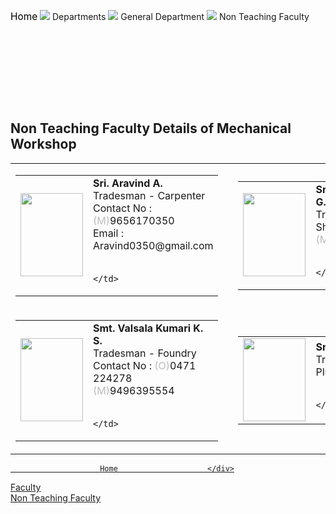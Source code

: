 <div class="deptLeftDiv">
<div class="navaigatorDiv" style="width:">
<p><a href="/" style="text-decoration:none; color:black; font-size:110%;">Home</a> <img src="images/arrow.png"/> Departments <img src="images/arrow.png"/> General Department  <img src="images/arrow.png"/> Non Teaching Faculty</p>
</div>
<!-- <h2>Faculty Details of General Departments</h2> -->
<table>
</table>
<table>
</table>
<table>
</table>
<table>
</table>
<table>
</table>
<table>
</table>
<table>
</table>
<table>
</table>
<h2>Non Teaching Faculty Details of Mechanical Workshop</h2>
<table>
<tr>
<td>
<table cellpadding="5">
<tr><td><img height="133" src="images/depts/1595877014rsz_whatsapp_im.jpg" style="min-width:100px; min-height:133" width="100"/></td>
<td style="line-height:20px;"><b> Sri. Aravind A.</b>
<br/> Tradesman - Carpenter<br/>Contact No : <font color="#bcbcbc"> (M)</font>9656170350<br/>Email :  Aravind0350@gmail.com

                                        </td>
</tr>
</table>
</td>
<td width="50"></td>
<td>
<table cellpadding="5">
<tr><td><img height="133" src="images/depts/1595877171rsz_whatsapp_im.jpg" style="min-width:100px; min-height:133" width="100"/></td>
<td style="line-height:20px;"><b> Sri. Shibu Kumar G. L.</b>
<br/> Tradesman - Sheet Metal<font color="#bcbcbc"> (M)</font>9447145100                                        

                                        </td>
</tr>
</table>
</td>
</tr>
<tr>
<td>
<table cellpadding="5">
<tr><td><img height="133" src="images/depts/1595877052rsz_whatsapp_im.jpg" style="min-width:100px; min-height:133" width="100"/></td>
<td style="line-height:20px;"><b> Smt. Valsala Kumari K. S.</b>
<br/> Tradesman - Foundry<br/>Contact No : <font color="#bcbcbc">(O)</font>0471 224278<font color="#bcbcbc"> (M)</font>9496395554

                                        </td>
</tr>
</table>
</td>
<td width="50"></td>
<td>
<table cellpadding="5">
<tr><td><img height="133" src="images/depts/dummy_M.jpg" style="min-width:100px; min-height:133" width="100"/></td>
<td style="line-height:20px;"><b> Sri. Biju R.</b>
<br/> Tradesman - Plumbing                                        

                                        </td>
</tr>
</table>
</td>
</tr>
</table>
</div>
<div class="deptRightDiv"> <!-- for Department Menu -->
<a href="aboutDept.php?dep=13"><div class="deptRightDivMenuItem">

						Home        	        </div>
</a>
<a href="faculty.php?did=13">
<div class="deptRightDivMenuItem">							Faculty	                    </div>
</a>
<a href="nonTeachingFaculty.php?did=13">
<div class="deptRightDivMenuItemSelect">							Non Teaching Faculty	                    </div>
</a>
</div>
</div>
